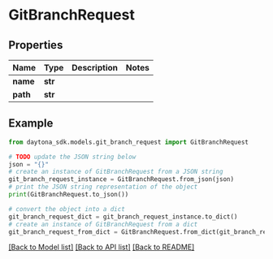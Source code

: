 # GitBranchRequest


## Properties

Name | Type | Description | Notes
------------ | ------------- | ------------- | -------------
**name** | **str** |  | 
**path** | **str** |  | 

## Example

```python
from daytona_sdk.models.git_branch_request import GitBranchRequest

# TODO update the JSON string below
json = "{}"
# create an instance of GitBranchRequest from a JSON string
git_branch_request_instance = GitBranchRequest.from_json(json)
# print the JSON string representation of the object
print(GitBranchRequest.to_json())

# convert the object into a dict
git_branch_request_dict = git_branch_request_instance.to_dict()
# create an instance of GitBranchRequest from a dict
git_branch_request_from_dict = GitBranchRequest.from_dict(git_branch_request_dict)
```
[[Back to Model list]](../README.md#documentation-for-models) [[Back to API list]](../README.md#documentation-for-api-endpoints) [[Back to README]](../README.md)


